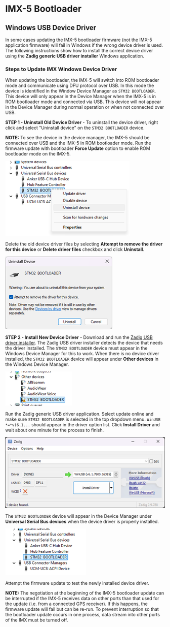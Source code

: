 # IMX-5 Bootloader

## Windows USB Device Driver

In some cases updating the IMX-5 bootloader firmware (not the IMX-5 application firmware) will fail in Windows if the wrong device driver is used.  The following instructions show how to install the correct device driver using the **Zadig generic USB driver installer** Windows application.

### Steps to Update IMX Windows Device Driver

When updating the bootloader, the IMX-5 will switch into ROM bootloader mode and communicate using DFU protocol over USB.  In this mode the device is identified in the Window Device Manager as `STM32 BOOTLOADER`.  This device will only appear in the Device Manager when the IMX-5 is in ROM bootloader mode and connected via USB.  This device will not appear in the Device Manager during normal operation or when not connected over USB.   

**STEP 1 - Uninstall Old Device Driver** - To uninstall the device driver, right click and select "Uninstall device" on the `STM32 BOOTLOADER` device.  

**NOTE:** To see the device in the device manager, the IMX-5 should be connected over USB and the IMX-5 in ROM bootloader mode.  Run the firmware update with bootloader **Force Update** option to enable ROM bootloader mode on the IMX-5. 

![Remove Device Driver](images/dfu_device_driver_uninstall.png)

Delete the old device driver files by selecting **Attempt to remove the driver for this device** or **Delete driver files** checkbox and click **Uninstall**.

![Remove Device Driver](images/dfu_device_driver_uninstall_dialog.png)

**STEP 2 - Install New Device Driver** - Download and run the [Zadig USB driver installer](https://zadig.akeo.ie/).  The Zadig USB driver installer detects the device that needs the driver installed.  The `STM32 BOOTLOADER` device must appear in the Windows Device Manager for this to work.  When there is no device driver installed, the `STM32 BOOTLOADER` device will appear under **Other devices** in the Windows Device Manager.

![Other devices](images/dfu_device_driver_other_devices.png)

Run the Zadig generic USB driver application.  Select update online and make sure `STM32 BOOTLOADER` is selected in the top dropdown menu.  `WinUSB *=*v(6.1...` should appear in the driver option list.  Click **Install Driver** and wait about one minute for the process to finish. 

![Zadig USB Device Installer](images/zadig_usb_device_installer.png)

The `STM32 BOOTLOADER` device will appear in the Device Manager under **Universal Serial Bus devices** when the device driver is properly installed.

![](images/dfu_device_driver_stm32_bootloader.png)

Attempt the firmware update to test the newly installed device driver.

**NOTE:**  The negotiation at the beginning of the IMX-5 bootloader update can be interrupted if the IMX-5 receives data on other ports than that used for the update (i.e. from a connected GPS receiver).  If this happens, the firmware update will fail but can be re-run.  To prevent interruption so that the bootloader update occurs in one process, data stream into other ports of the IMX must be turned off.  

